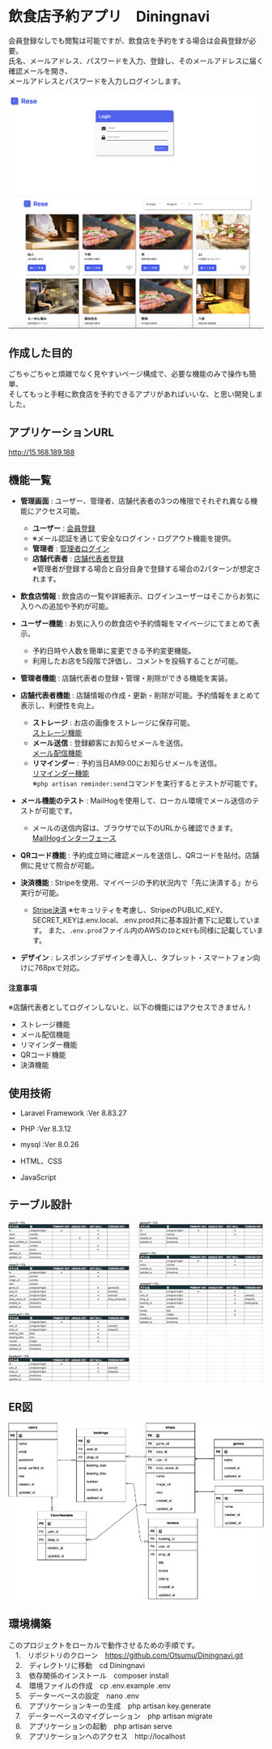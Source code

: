 # 飲食店予約アプリ　Diningnavi

会員登録なしでも閲覧は可能ですが、飲食店を予約をする場合は会員登録が必要。<br>
氏名、メールアドレス、パスワードを入力、登録し、そのメールアドレスに届く確認メールを開き、<br>
メールアドレスとパスワードを入力しログインします。<br><br>
![ログイン画面](README/images/login.png)<br>
![ホーム画面](README/images/home.png)

## 作成した目的
ごちゃごちゃと煩雑でなく見やすいページ構成で、必要な機能のみで操作も簡単、<br>
そしてもっと手軽に飲食店を予約できるアプリがあればいいな、と思い開発しました。<br>


## アプリケーションURL
http://15.168.189.188

## 機能一覧
- **管理画面** : ユーザー、管理者、店舗代表者の3つの権限でそれぞれ異なる機能にアクセス可能。  
   - **ユーザー** : [会員登録](http://localhost/user/register)  
   - ※メール認証を通じて安全なログイン・ログアウト機能を提供。  
   - **管理者** : [管理者ログイン](http://localhost/admin/login)  
   - **店舗代表者** : [店舗代表者登録](http://localhost/shop_owner/register)  
     ※管理者が登録する場合と自分自身で登録する場合の2パターンが想定されます。

- **飲食店情報** : 飲食店の一覧や詳細表示、ログインユーザーはそこからお気に入りへの追加や予約が可能。

- **ユーザー機能** : お気に入りの飲食店や予約情報をマイページにてまとめて表示。  
   - 予約日時や人数を簡単に変更できる予約変更機能。  
   - 利用したお店を5段階で評価し、コメントを投稿することが可能。

- **管理者機能** : 店舗代表者の登録・管理・削除ができる機能を実装。

- **店舗代表者機能** : 店舗情報の作成・更新・削除が可能。予約情報をまとめて表示し、利便性を向上。  
   - **ストレージ** : お店の画像をストレージに保存可能。  
     [ストレージ機能](http://localhost/shop_owner/shops/image_upload) 
   - **メール送信** : 登録顧客にお知らせメールを送信。  
     [メール配信機能](http://localhost/emails/user_send_mail.blade.php)  
   - **リマインダー** : 予約当日AM9:00にお知らせメールを送信。  
     [リマインダー機能](http://localhost/emails/reminder.blade.php)  
     ※`php artisan reminder:send`コマンドを実行するとテストが可能です。

- **メール機能のテスト** : MailHogを使用して、ローカル環境でメール送信のテストが可能です。  
   - メールの送信内容は、ブラウザで以下のURLから確認できます。  
     [MailHogインターフェース](http://localhost:8025)

- **QRコード機能** : 予約成立時に確認メールを送信し、QRコードを貼付。店舗側に見せて照合が可能。

- **決済機能** : Stripeを使用、マイページの予約状況内で「先に決済する」から実行が可能。
   - [Stripe決済](http://localhost/views/create.blade.php)
   ※セキュリティを考慮し、StripeのPUBLIC_KEY、SECRET_KEYは.env.local、.env.prod共に基本設計書下に記載しています。
    また、`.env.prod`ファイル内のAWSの`ID`と`KEY`も同様に記載しています。

- **デザイン** : レスポンシブデザインを導入し、タブレット・スマートフォン向けに768pxで対応。

#### 注意事項
※店舗代表者としてログインしないと、以下の機能にはアクセスできません！
  - ストレージ機能
  - メール配信機能
  - リマインダー機能
  - QRコード機能
  - 決済機能

## 使用技術
  - Laravel Framework :Ver 8.83.27
  
  - PHP :Ver 8.3.12
  
  - mysql :Ver 8.0.26
  
  - HTML、CSS

  - JavaScript

## テーブル設計
![テーブル](README/images/table.png)

## ER図
![ER図](README/images/ER.png)

## 環境構築　
このプロジェクトをローカルで動作させるための手順です。<br>
　1.　リポジトリのクローン　https://github.com/Otsumu/Diningnavi.git<br>
　2.　ディレクトリに移動　cd Diningnavi<br>
　3.　依存関係のインストール　composer install<br>
　4.　環境ファイルの作成　cp .env.example .env<br>
　5.　データーベースの設定　nano .env<br>
　6.　アプリケーションキーの生成　php artisan key.generate<br>
　7.　データーベースのマイグレーション　php artisan migrate<br>
　8.　アプリケーションの起動　php artisan serve<br>
　9.　アプリケーションへのアクセス　http://localhost